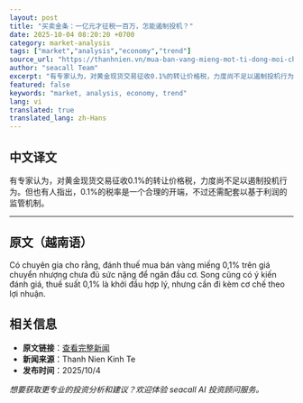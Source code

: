 ```yaml
---
layout: post
title: "买卖金条：一亿元才征税一百万，怎能遏制投机？"
date: 2025-10-04 08:20:20 +0700
category: market-analysis
tags: ["market","analysis","economy","trend"]
source_url: "https://thanhnien.vn/mua-ban-vang-mieng-mot-ti-dong-moi-chiu-thue-1-trieu-sao-ngan-duoc-dau-co-185251003232516078.htm"
author: "seacall Team"
excerpt: "有专家认为，对黄金现货交易征收0.1%的转让价格税，力度尚不足以遏制投机行为。但也有人指出，0.1%的税率是一个合理的开端，不过还需配套以基于利润的监管机制。..."
featured: false
keywords: "market, analysis, economy, trend"
lang: vi
translated: true
translated_lang: zh-Hans
---
```


## 中文译文

有专家认为，对黄金现货交易征收0.1%的转让价格税，力度尚不足以遏制投机行为。但也有人指出，0.1%的税率是一个合理的开端，不过还需配套以基于利润的监管机制。

---

## 原文（越南语）

C&oacute; chuy&ecirc;n gia cho rằng, đ&aacute;nh thuế mua b&aacute;n v&agrave;ng miếng 0,1% tr&ecirc;n gi&aacute; chuyển nhượng chưa đủ sức nặng để ngăn đầu cơ. Song cũng c&oacute; &yacute; kiến đ&aacute;nh gi&aacute;, thuế suất 0,1% l&agrave; khởi đầu hợp l&yacute;, nhưng cần đi k&egrave;m cơ chế theo lợi nhuận.

## 相关信息

- **原文链接**：[查看完整新闻](https://thanhnien.vn/mua-ban-vang-mieng-mot-ti-dong-moi-chiu-thue-1-trieu-sao-ngan-duoc-dau-co-185251003232516078.htm)
- **新闻来源**：Thanh Nien Kinh Te
- **发布时间**：2025/10/4

*想要获取更专业的投资分析和建议？欢迎体验 seacall AI 投资顾问服务。*
